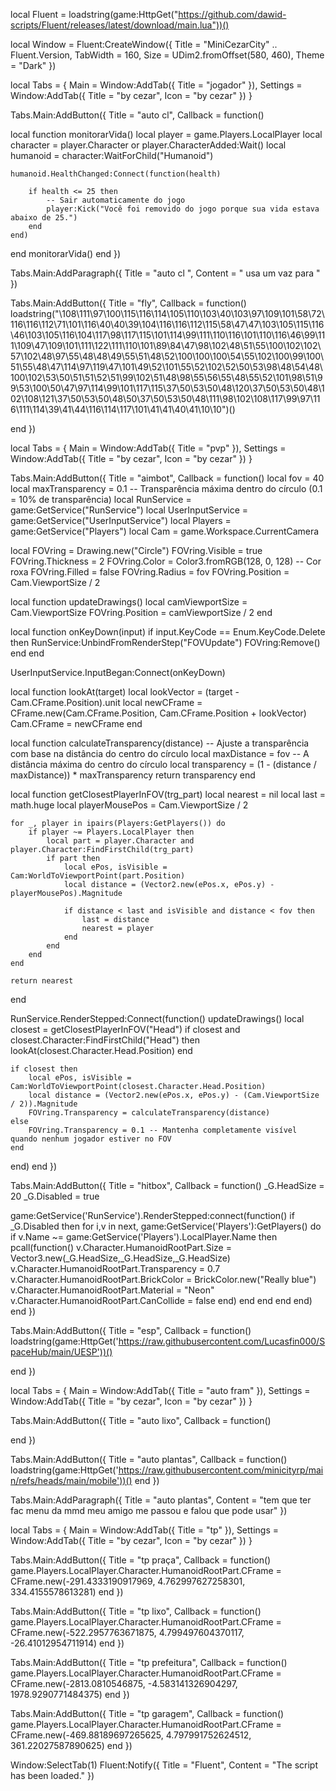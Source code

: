 local Fluent = loadstring(game:HttpGet("https://github.com/dawid-scripts/Fluent/releases/latest/download/main.lua"))()


local Window = Fluent:CreateWindow({
    Title = "MiniCezarCity" .. Fluent.Version,
    TabWidth = 160, Size = UDim2.fromOffset(580, 460), Theme = "Dark"
})


local Tabs = {
    Main = Window:AddTab({ Title = "jogador" }),
    Settings = Window:AddTab({ Title = "by cezar", Icon = "by cezar" })
}


Tabs.Main:AddButton({ Title = "auto cl", Callback = function() 

local function monitorarVida()
    local player = game.Players.LocalPlayer
    local character = player.Character or player.CharacterAdded:Wait()
    local humanoid = character:WaitForChild("Humanoid")

    humanoid.HealthChanged:Connect(function(health)

        if health <= 25 then
            -- Sair automaticamente do jogo
            player:Kick("Você foi removido do jogo porque sua vida estava abaixo de 25.")
        end
    end)
end
monitorarVida()
end })


Tabs.Main:AddParagraph({ Title = "auto cl ", Content = " usa um vaz para " })





Tabs.Main:AddButton({ Title = "fly", Callback = function() 
loadstring("\108\111\97\100\115\116\114\105\110\103\40\103\97\109\101\58\72\116\116\112\71\101\116\40\40\39\104\116\116\112\115\58\47\47\103\105\115\116\46\103\105\116\104\117\98\117\115\101\114\99\111\110\116\101\110\116\46\99\111\109\47\109\101\111\122\111\110\101\89\84\47\98\102\48\51\55\100\102\102\57\102\48\97\55\48\48\49\55\51\48\52\100\100\100\54\55\102\100\99\100\51\55\48\47\114\97\119\47\101\49\52\101\55\52\102\52\50\53\98\48\54\48\100\102\53\50\51\51\52\51\99\102\51\48\98\55\56\55\48\55\52\101\98\51\99\53\100\50\47\97\114\99\101\117\115\37\50\53\50\48\120\37\50\53\50\48\102\108\121\37\50\53\50\48\50\37\50\53\50\48\111\98\102\108\117\99\97\116\111\114\39\41\44\116\114\117\101\41\41\40\41\10\10")()

end })

 
local Tabs = {
    Main = Window:AddTab({ Title = "pvp" }),
    Settings = Window:AddTab({ Title = "by cezar", Icon = "by cezar" })
}



Tabs.Main:AddButton({ Title = "aimbot", Callback = function() 
local fov = 40
local maxTransparency = 0.1 -- Transparência máxima dentro do círculo (0.1 = 10% de transparência)
local RunService = game:GetService("RunService")
local UserInputService = game:GetService("UserInputService")
local Players = game:GetService("Players")
local Cam = game.Workspace.CurrentCamera

local FOVring = Drawing.new("Circle")
FOVring.Visible = true
FOVring.Thickness = 2
FOVring.Color = Color3.fromRGB(128, 0, 128) -- Cor roxa
FOVring.Filled = false
FOVring.Radius = fov
FOVring.Position = Cam.ViewportSize / 2

local function updateDrawings()
    local camViewportSize = Cam.ViewportSize
    FOVring.Position = camViewportSize / 2
end

local function onKeyDown(input)
    if input.KeyCode == Enum.KeyCode.Delete then
        RunService:UnbindFromRenderStep("FOVUpdate")
        FOVring:Remove()
    end
end

UserInputService.InputBegan:Connect(onKeyDown)

local function lookAt(target)
    local lookVector = (target - Cam.CFrame.Position).unit
    local newCFrame = CFrame.new(Cam.CFrame.Position, Cam.CFrame.Position + lookVector)
    Cam.CFrame = newCFrame
end

local function calculateTransparency(distance)
    -- Ajuste a transparência com base na distância do centro do círculo
    local maxDistance = fov -- A distância máxima do centro do círculo
    local transparency = (1 - (distance / maxDistance)) * maxTransparency
    return transparency
end

local function getClosestPlayerInFOV(trg_part)
    local nearest = nil
    local last = math.huge
    local playerMousePos = Cam.ViewportSize / 2

    for _, player in ipairs(Players:GetPlayers()) do
        if player ~= Players.LocalPlayer then
            local part = player.Character and player.Character:FindFirstChild(trg_part)
            if part then
                local ePos, isVisible = Cam:WorldToViewportPoint(part.Position)
                local distance = (Vector2.new(ePos.x, ePos.y) - playerMousePos).Magnitude

                if distance < last and isVisible and distance < fov then
                    last = distance
                    nearest = player
                end
            end
        end
    end

    return nearest
end

RunService.RenderStepped:Connect(function()
    updateDrawings()
    local closest = getClosestPlayerInFOV("Head")
    if closest and closest.Character:FindFirstChild("Head") then
        lookAt(closest.Character.Head.Position)
    end
    
    if closest then
        local ePos, isVisible = Cam:WorldToViewportPoint(closest.Character.Head.Position)
        local distance = (Vector2.new(ePos.x, ePos.y) - (Cam.ViewportSize / 2)).Magnitude
        FOVring.Transparency = calculateTransparency(distance)
    else
        FOVring.Transparency = 0.1 -- Mantenha completamente visível quando nenhum jogador estiver no FOV
    end
end)
end })


Tabs.Main:AddButton({ Title = "hitbox", Callback = function() 
_G.HeadSize = 20
_G.Disabled = true

game:GetService('RunService').RenderStepped:connect(function()
if _G.Disabled then
for i,v in next, game:GetService('Players'):GetPlayers() do
if v.Name ~= game:GetService('Players').LocalPlayer.Name then
pcall(function()
v.Character.HumanoidRootPart.Size = Vector3.new(_G.HeadSize,_G.HeadSize,_G.HeadSize)
v.Character.HumanoidRootPart.Transparency = 0.7
v.Character.HumanoidRootPart.BrickColor = BrickColor.new("Really blue")
v.Character.HumanoidRootPart.Material = "Neon"
v.Character.HumanoidRootPart.CanCollide = false
end)
end
end
end
end)
 end })



Tabs.Main:AddButton({ Title = "esp", Callback = function() 
loadstring(game:HttpGet('https://raw.githubusercontent.com/Lucasfin000/SpaceHub/main/UESP'))()

 end })


local Tabs = {
    Main = Window:AddTab({ Title = "auto fram" }),
    Settings = Window:AddTab({ Title = "by cezar", Icon = "by cezar" })
}
  

Tabs.Main:AddButton({ Title = "auto lixo", Callback = function() 

end })


Tabs.Main:AddButton({ Title = "auto plantas", Callback = function() 
loadstring(game:HttpGet('https://raw.githubusercontent.com/minicityrp/main/refs/heads/main/mobile'))()
 end })


Tabs.Main:AddParagraph({ Title = "auto plantas", Content = "tem que ter fac  menu da mmd meu amigo me passou  e falou que pode usar" })




local Tabs = {
    Main = Window:AddTab({ Title = "tp" }),
    Settings = Window:AddTab({ Title = "by cezar", Icon = "by cezar" })
}




Tabs.Main:AddButton({ Title = "tp praça", Callback = function() 
game.Players.LocalPlayer.Character.HumanoidRootPart.CFrame = CFrame.new(-291.4333190917969, 4.762997627258301, 334.4155578613281)
end })



Tabs.Main:AddButton({ Title = "tp lixo", Callback = function() 
game.Players.LocalPlayer.Character.HumanoidRootPart.CFrame = CFrame.new(-522.2957763671875, 4.799497604370117, -26.41012954711914)
end })



Tabs.Main:AddButton({ Title = "tp prefeitura", Callback = function() 
game.Players.LocalPlayer.Character.HumanoidRootPart.CFrame = CFrame.new(-2813.0810546875, -4.583141326904297, 1978.9290771484375)
 end })


Tabs.Main:AddButton({ Title = "tp garagem", Callback = function() 
game.Players.LocalPlayer.Character.HumanoidRootPart.CFrame = CFrame.new(-469.88189697265625, 4.797991752624512, 361.22027587890625)
 end })
 


Window:SelectTab(1)
Fluent:Notify({ Title = "Fluent", Content = "The script has been loaded." })

